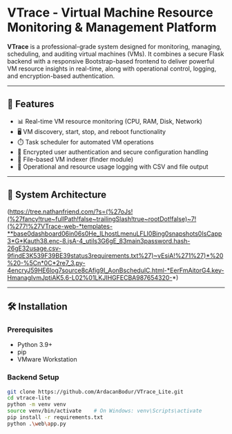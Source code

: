 # VTrace - Virtual Machine Resource Monitoring & Management Platform

**VTrace** is a professional-grade system designed for monitoring, managing, scheduling, and auditing virtual machines (VMs). It combines a secure Flask backend with a responsive Bootstrap-based frontend to deliver powerful VM resource insights in real-time, along with operational control, logging, and encryption-based authentication.

---

## 🚀 Features

- 📊 Real-time VM resource monitoring (CPU, RAM, Disk, Network)
- 🖥️ VM discovery, start, stop, and reboot functionality
- ⏱️ Task scheduler for automated VM operations
- 🔐 Encrypted user authentication and secure configuration handling
- 📁 File-based VM indexer (finder module)
- 📝 Operational and resource usage logging with CSV and file output

---

## 🧠 System Architecture

(https://tree.nathanfriend.com/?s=(%27oJs!(%27fancy!true~fullPath!false~trailingSlash!true~rootDot!false)~7!(%277!%27VTrace-web-*templates-**base0dashboard06in06s0He_ILhostLmenuLFLI0Bing0snapshots0IsCapp3*G*Kauth38.enc-8.jsA-4_utils3G6gE_83main3password.hash-26gE32usage.csv-9findE3K539F39BE39status3requirements.txt%27)~vEsiA!%271%27)*%20%20-%5Cn*0C*2re7_3.py-4encryJ59HE6log7source8cAfig9I_AonBschedulC.html-*EerFmAitorG4.key-HmanagIvmJptiAK5.6-L02%01LKJIHGFECBA987654320-*)

---

## 🛠️ Installation

### Prerequisites

- Python 3.9+
- pip
- VMware Workstation

### Backend Setup

```bash
git clone https://github.com/ArdacanBodur/VTrace_Lite.git
cd vtrace-lite
python -m venv venv
source venv/bin/activate    # On Windows: venv\Scripts\activate
pip install -r requirements.txt
python .\web\app.py   
